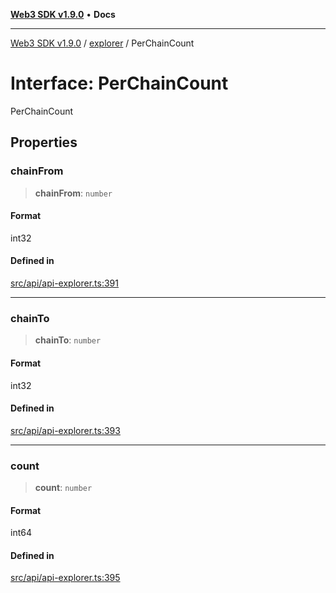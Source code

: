 [**Web3 SDK v1.9.0**](../../../README.md) • **Docs**

***

[Web3 SDK v1.9.0](../../../globals.md) / [explorer](../README.md) / PerChainCount

# Interface: PerChainCount

PerChainCount

## Properties

### chainFrom

> **chainFrom**: `number`

#### Format

int32

#### Defined in

[src/api/api-explorer.ts:391](https://github.com/Mystic-Nayy/alephium-web3/blob/c1afd789a197ce5fe21f08c2965942090157c33d/packages/web3/src/api/api-explorer.ts#L391)

***

### chainTo

> **chainTo**: `number`

#### Format

int32

#### Defined in

[src/api/api-explorer.ts:393](https://github.com/Mystic-Nayy/alephium-web3/blob/c1afd789a197ce5fe21f08c2965942090157c33d/packages/web3/src/api/api-explorer.ts#L393)

***

### count

> **count**: `number`

#### Format

int64

#### Defined in

[src/api/api-explorer.ts:395](https://github.com/Mystic-Nayy/alephium-web3/blob/c1afd789a197ce5fe21f08c2965942090157c33d/packages/web3/src/api/api-explorer.ts#L395)
